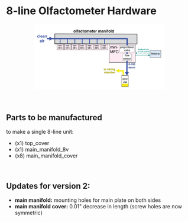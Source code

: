 # 8-line Olfactometer Hardware

<!--
# shows blank images but works on index.md for some reason????

<p align="center">
  <img src="images/olfa_front.jpg" width="40%">
  <img src="images/olfa_back.jpg" width="40%">
</p>
<br>
-->

<p align="center"><img src="images/8-line olfactometer unit.png" width="70%"></p>
<br>

<!--
# working, all vertical

<div class="grid" markdown>

  ![olfa_front](images/olfa_front.jpg)
  ![olfa_back](images/olfa_back.jpg)
  ![unit](images/8-line olfactometer unit.png)

</div>
-->

<!--
# just gives blank images
<p align="left">
  <img src="images/olfa_front.jpg" width="49%" align="left">
  <img src="images/olfa_back.jpg" width="49%" align="right">
</p>

<br>
<p align="center"><img src="images/8-line olfactometer unit.png" width="60%"></p>
<br>
-->


## Parts to be manufactured
to make a single 8-line unit:
- (x1) top_cover
- (x1) main_manifold_8v
- (x8) main_manifold_cover

<br>

## Updates for version 2:
- **main manifold:** mounting holes for main plate on both sides
- **main manifold cover:** 0.01" decrease in length (screw holes are now symmetric)